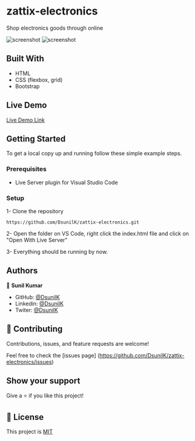 # zattix-electronics

Shop electronics goods through online

![screenshot](./assets/Screen-Shot-desk.png)
![screenshot](./assets/Screen-Shot-ipad.png)

## Built With

- HTML
- CSS (flexbox, grid)
- Bootstrap

## Live Demo

[Live Demo Link](https://kimothokamau.github.io/newsweek-bootstrap/)

## Getting Started

To get a local copy up and running follow these simple example steps.

### Prerequisites

- Live Server plugin for Visual Studio Code

### Setup

1- Clone the repository

```
https://github.com/DsunilK/zattix-electronics.git
```

2- Open the folder on VS Code, right click the index.html file and click on "Open With Live Server"

3- Everything should be running by now.

## Authors

👤 **Sunil Kumar**

- GitHub: [@DsunilK](https://github.com/DsunilK)
- Linkedin: [@DsunilK](https://www.linkedin.com/in/dsunilk/)
- Twiter: [@DsunilK](https://twitter.com/D_sunil_K)

## 🤝 Contributing

Contributions, issues, and feature requests are welcome!

Feel free to check the [issues page]
(https://github.com/DsunilK/zattix-electronics/issues)

## Show your support

Give a ⭐️ if you like this project!

## 📝 License

This project is [MIT](https://github.com/DsunilK/zattix-electronics/blob/main/LICENSE)
